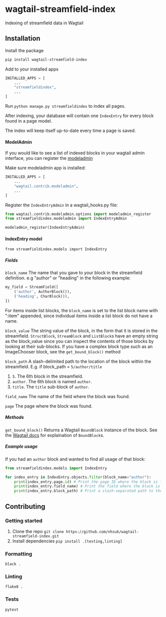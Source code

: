 # wagtail-streamfield-index

Indexing of streamfield data in Wagtail

## Installation

Install the package
```sh
pip install wagtail-streamfield-index
```

Add to your installed apps

```py
INSTALLED_APPS = [
    ...
    "streamfieldindex",
    ...
]
```

Run `python manage.py streamfieldindex` to index all pages.

After indexing, your database will contain one `IndexEntry` for every block found in a page model.

The index will keep itself up-to-date every time a page is saved.

#### ModelAdmin

If you would like to see a list of indexed blocks in your wagtail admin interface, you can register the [modeladmin](https://docs.wagtail.io/en/latest/reference/contrib/modeladmin/index.html)

Make sure modeladmin app is installed:
```py
INSTALLED_APPS = [
    ...
    "wagtail.contrib.modeladmin",
    ...
]
```

Register the `IndexEntryAdmin` in a wagtail_hooks.py file:
```py
from wagtail.contrib.modeladmin.options import modeladmin_register
from streamfieldindex.modeladmin import IndexEntryAdmin

modeladmin_register(IndexEntryAdmin)
```


#### IndexEntry model

`from streamfieldindex.models import IndexEntry`

##### Fields

`block_name`
The name that you gave to your block in the streamfield definition.
e.g "author" or "heading" in the following example:
```py
my_field = StreamField([
    ('author', AuthorBlock()),
    ('heading', CharBlock()),
])
```

For items inside list blocks, the `block_name` is set to the list block name with ":item" appended, since individual items inside a list block do not have a name.

`block_value`
The string value of the block, in the form that it is stored in the streamfield. `StructBlock`, `StreamBlock` and `ListBlock`s have an empty string as the block_value since you can inspect the contents of those blocks by looking at their sub-blocks.
If you have a complex block type such as an ImageChooser block, see the `get_bound_block()` method

`block_path`
A slash-delimited path to the location of the block within the streamfield.
E.g. if block_path = `5/author/title`

1. `5`. The 6th block in the streamfield.
2. `author`. The 6th block is named `author`.
3. `title`. The `title` sub-block of `author`.

`field_name`
The name of the field where the block was found.

`page`
The page where the block was found.

##### Methods

`get_bound_block()`
Returns a Wagtail `BoundBlock` instance of the block. See the [Wagtail docs](https://docs.wagtail.io/en/v2.0/topics/streamfield.html#boundblocks-and-values) for explaination of `BoundBlock`s.

##### Example usage

If you had an `author` block and wanted to find all usage of that block:

```py
from streamfieldindex.models import IndexEntry

for index_entry in IndexEntry.objects.filter(block_name="author"):
    print(index_entry.page.id) # Print the page ID where the block is found
    print(index_entry.field_name) # Print the field where the block is found
    print(index_entry.block_path) # Print a slash-separated path to the block inside the field
```

## Contributing

### Getting started

1. Clone the repo `git clone https://github.com/nhsuk/wagtail-streamfield-index.git`
2. Install dependencies `pip install .[testing,linting]`

### Formatting

`black .`

### Linting

`flake8 .`

### Tests

`pytest`
